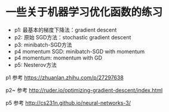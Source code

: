 # 一些关于机器学习优化函数的练习
* p1: 最基本的梯度下降法：gradient descent
* p2: 原始 SGD方法：stochastic gradient descent
* p3: minibatch-SGD方法
* p4 momentum SGD: minibatch-SGD with momentum
* p4 momentum: momentum with GD
* p5: Nesterov方法

p1 参考 https://zhuanlan.zhihu.com/p/27297638

p2~ 参考 http://ruder.io/optimizing-gradient-descent/index.html

p5 参考 http://cs231n.github.io/neural-networks-3/